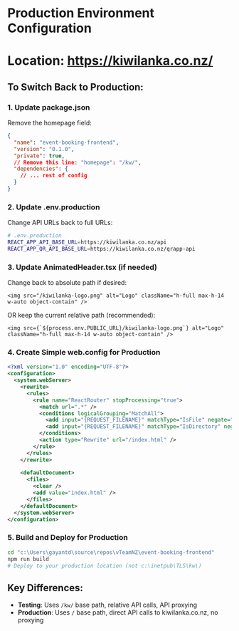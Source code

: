 # Production Environment Configuration  
# Location: https://kiwilanka.co.nz/

## To Switch Back to Production:

### 1. Update package.json
Remove the homepage field:
```json
{
  "name": "event-booking-frontend",
  "version": "0.1.0", 
  "private": true,
  // Remove this line: "homepage": "/kw/",
  "dependencies": {
    // ... rest of config
  }
}
```

### 2. Update .env.production
Change API URLs back to full URLs:
```bash
# .env.production
REACT_APP_API_BASE_URL=https://kiwilanka.co.nz/api
REACT_APP_QR_API_BASE_URL=https://kiwilanka.co.nz/qrapp-api
```

### 3. Update AnimatedHeader.tsx (if needed)
Change back to absolute path if desired:
```tsx
<img src="/kiwilanka-logo.png" alt="Logo" className="h-full max-h-14 w-auto object-contain" />
```
OR keep the current relative path (recommended):
```tsx
<img src={`${process.env.PUBLIC_URL}/kiwilanka-logo.png`} alt="Logo" className="h-full max-h-14 w-auto object-contain" />
```

### 4. Create Simple web.config for Production
```xml
<?xml version="1.0" encoding="UTF-8"?>
<configuration>
  <system.webServer>
    <rewrite>
      <rules>
        <rule name="ReactRouter" stopProcessing="true">
          <match url=".*" />
          <conditions logicalGrouping="MatchAll">
            <add input="{REQUEST_FILENAME}" matchType="IsFile" negate="true" />
            <add input="{REQUEST_FILENAME}" matchType="IsDirectory" negate="true" />
          </conditions>
          <action type="Rewrite" url="/index.html" />
        </rule>
      </rules>
    </rewrite>
    
    <defaultDocument>
      <files>
        <clear />
        <add value="index.html" />
      </files>
    </defaultDocument>
  </system.webServer>
</configuration>
```

### 5. Build and Deploy for Production
```bash
cd "c:\Users\gayantd\source\repos\vTeamNZ\event-booking-frontend"
npm run build
# Deploy to your production location (not c:\inetpub\TLS\kw\)
```

## Key Differences:
- **Testing**: Uses `/kw/` base path, relative API calls, API proxying
- **Production**: Uses `/` base path, direct API calls to kiwilanka.co.nz, no proxying
